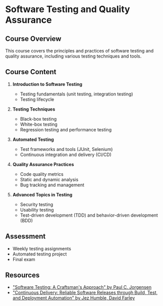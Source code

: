 # Software Testing and Quality Assurance

## Course Overview
This course covers the principles and practices of software testing and quality assurance, including various testing techniques and tools.

## Course Content
1. **Introduction to Software Testing**
   - Testing fundamentals (unit testing, integration testing)
   - Testing lifecycle

2. **Testing Techniques**
   - Black-box testing
   - White-box testing
   - Regression testing and performance testing

3. **Automated Testing**
   - Test frameworks and tools (JUnit, Selenium)
   - Continuous integration and delivery (CI/CD)

4. **Quality Assurance Practices**
   - Code quality metrics
   - Static and dynamic analysis
   - Bug tracking and management

5. **Advanced Topics in Testing**
   - Security testing
   - Usability testing
   - Test-driven development (TDD) and behavior-driven development (BDD)
   
## Assessment
- Weekly testing assignments
- Automated testing project
- Final exam

## Resources
- ["Software Testing: A Craftsman's Approach" by Paul C. Jorgensen](https://malenezi.github.io/malenezi/SE401/Books/Software-Testing-A-Craftsman-s-Approach-Fourth-Edition-Paul-C-Jorgensen.pdf)
- ["Continuous Delivery: Reliable Software Releases through Build, Test, and Deployment Automation" by Jez Humble, David Farley](https://proweb.md/ftp/carti/Continuous-Delivery-Jez%20Humble-David-Farley.pdf)
